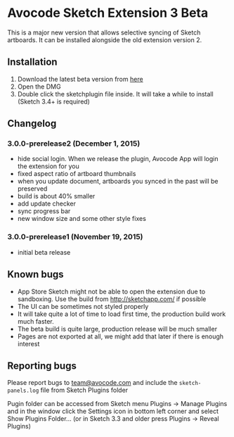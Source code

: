 # Avocode Sketch Extension 3 Beta

This is a major new version that allows selective syncing of Sketch artboards. It can be installed alongside the old extension version 2.

## Installation
1. Download the latest beta version from [here](https://manager.avocode.com/download/sketch-plugin-beta/mac/)
2. Open the DMG
3. Double click the sketchplugin file inside. It will take a while to install (Sketch 3.4+ is required)

## Changelog
### 3.0.0-prerelease2 (December 1, 2015)
- hide social login. When we release the plugin, Avocode App will login the extension for you
- fixed aspect ratio of artboard thumbnails
- when you update document, artboards you synced in the past will be preserved
- build is about 40% smaller
- add update checker
- sync progress bar
- new window size and some other style fixes

### 3.0.0-prerelease1 (November 19, 2015)
- initial beta release

## Known bugs
- App Store Sketch might not be able to open the extension due to sandboxing. Use the build from http://sketchapp.com/ if possible
- The UI can be sometimes not styled properly
- It will take quite a lot of time to load first time, the production build work much faster.
- The beta build is quite large, production release will be much smaller
- Pages are not exported at all, we might add that later if there is enough interest
 
## Reporting bugs
Please report bugs to team@avocode.com and include the `sketch-panels.log` file from Sketch Plugins folder

Pugin folder can be accessed from Sketch menu Plugins -> Manage Plugins and in the window click the Settings icon in bottom left corner and select Show Plugins Folder... (or in Sketch 3.3 and older press Plugins -> Reveal Plugins)
